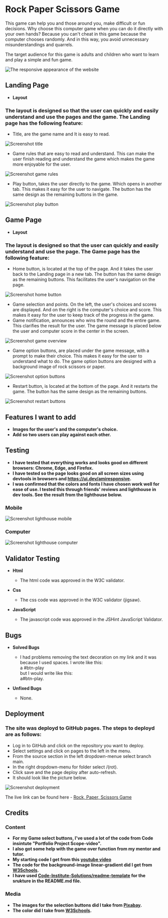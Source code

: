 # Rock Paper Scissors Game

This game can help you and those around you, make difficult or fun decisions.
Why choose this computer game when you can do it directly with your own hands? Because you can't cheat in this game because the computer chooses randomly. And in this way, you avoid unnecessary misunderstandings and quarrels.

The target audience for this game is adults and children who want to learn and play a simple and fun game.

![The responsive appearance of the website](assets/images/screenshot-amiresponsive.jpg)


## Landing Page

- __Layout__

### The layout is designed so that the user can quickly and easily understand and use the pages and the game. The Landing page has the following feature: 

  - Title, are the game name and It is easy to read.

![Screenshot title](assets/images/screenshot-title.jpg) 

  - Game rules that are easy to read and understand. 
    This can make the user finish reading and understand the game which makes the game more enjoyable for the user.

![Screenshot game rules](assets/images/screenshot-game-rules.jpg)

  - Play button, takes the user directly to the game. Which opens in another tab. 
    This makes it easy for the user to navigate. The button has the same design as the remaining buttons in the game.

![Screenshot play button](assets/images/screenshot-play-button.jpg)


## Game Page

- __Layout__

### The layout is designed so that the user can quickly and easily understand and use the page. The Game page has the following feature: 

  - Home button, is located at the top of the page. And it takes the user back to the Landing page in a new tab. The button has the same design as the remaining buttons. This facilitates the user's navigation on the page.

![Screenshot home button](assets/images/screenshot-home-button.jpg)

  - Game selection and points. On the left, the user's choices and scores are displayed. And on the right is the computer's choice and score. This makes it easy for the user to keep track of the progress in the game.
  - Game notification, announces who wins the round and the entire game. This clarifies the result for the user. The game message is placed below the user and computer score in the center in the screen.

![Screenshot game overview](assets/images/screenshot-game-overview.jpg)

  - Game option buttons, are placed under the game message, with a prompt to make their choice. This makes it easy for the user to understand what to do. The game option buttons are designed with a background image of rock scissors or paper.

![Screenshot option buttons](assets/images/screenshot-option-buttons.jpg)

  - Restart button, is located at the bottom of the page. And it restarts the game. The button has the same design as the remaining buttons.

![Screenshot restart buttons](assets/images/screenshot-restart-button.jpg)


## Features I want to add

- __Images for the user's and the computer's choice.__
- __Add so two users can play against each other.__
  

## Testing 

- __I have tested that everything works and looks good on different browsers: Chrome, Edge, and Firefox.__
- __I have tested so the page looks good on all screen sizes using devtools in browsers and https://ui.dev/amiresponsive.__
- __I was confirmed that the colors and fonts I have chosen work well for ease of use. I tested this through friends' reviews and lighthouse in dev tools. See the result from the lighthouse below.__ 

### Mobile

![ Screenshot lighthouse mobile](assets/images/screenshot-lighthous-mobile.jpg)  

### Computer

![ Screenshot lighthouse computer](assets/images/screenshot-lighthous-computer.jpg) 


## Validator Testing

- __Html__

  - The html code was approved in the W3C validator.

- __Css__

  - The css code was approved in the W3C validator (jigsaw).

- __JavaScript__

  - The javascript code was approved in the JSHint JavaScript Validator.


## Bugs

- __Solved Bugs__

  - I had problems removing the text decoration on my link and it was because I used spaces. 
I wrote like this: <br>
 a #btn-play  
 but I would write like this: <br>
 a#btn-play.

- __Unfixed Bugs__

  - None.


## Deployment

### The site was deployd to GitHub pages. The steps to deployd are as follows:

  - Log in to GitHub and click on the repository you want to deploy.
  - Select settings and click on pages to the left in the menu.
  - From the source section in the left dropdown-menue select branch main.
  - In the right dropdown-menu for folder select /(rot).
  - Click save and the page deploy after auto-refresh.
  - It should look like the picture below.

![Screenshot deployment](assets/images/screenshot-deploy.jpg)


The live link can be found here - [Rock, Paper, Scissors Game](https://assofiejakobsson.github.io/rock-paper-scissors-game/)


## Credits

### Content

- __For my Game select buttons, I've used a lot of the code from Code insintute "Portfolio Project Scope-video".__
- __I also got some help with the game over function from my mentor and tutor.__
- __My starting code I get from this [youtube video](https://www.youtube.com/watch?v=RwFeg0cEZvQ)__
- __The code for the background-image linear-gradient did I get from [W3Schools](https://www.w3schools.com/cssref/func_linear-gradient.asp).__
- __I have used [Code-Institute-Solutions/readme-template](https://github.com/Code-Institute-Solutions/readme-template/blob/master/README.md)  for the srukture in the README.md file.__

 ### Media
 
 - __The images for the selection buttons did I take from [Pixabay](https://pixabay.com/).__
 - __The color did I take from [W3Schools](https://www.w3schools.com/colors/colors_mixer.asp).__



